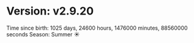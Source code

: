 # Version: v2.9.20
Time since birth: 1025 days, 24600 hours, 1476000 minutes, 88560000 seconds
Season: Summer ☀️
